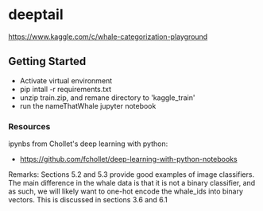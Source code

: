 # deeptail

https://www.kaggle.com/c/whale-categorization-playground

## Getting Started
- Activate virtual environment
- pip intall -r requirements.txt
- unzip train.zip, and remane directory to 'kaggle_train'
- run the nameThatWhale jupyter notebook




### Resources

ipynbs from Chollet's deep learning with python:
- https://github.com/fchollet/deep-learning-with-python-notebooks

Remarks: Sections 5.2 and 5.3 provide good examples of image classifiers. The main difference in the whale data is that it is not a binary classifier, and as such, we will likely want to one-hot encode the whale_ids into binary vectors. This is discussed in sections 3.6 and 6.1
